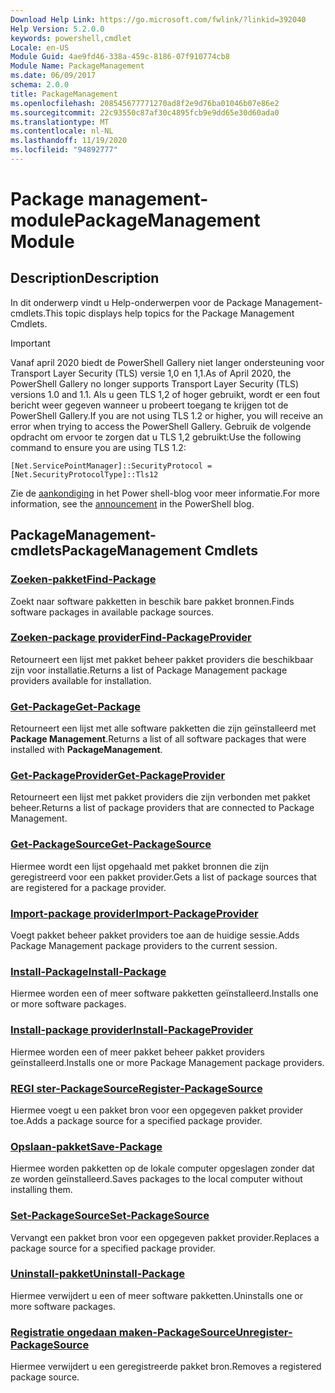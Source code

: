 ```yaml
---
Download Help Link: https://go.microsoft.com/fwlink/?linkid=392040
Help Version: 5.2.0.0
keywords: powershell,cmdlet
Locale: en-US
Module Guid: 4ae9fd46-338a-459c-8186-07f910774cb8
Module Name: PackageManagement
ms.date: 06/09/2017
schema: 2.0.0
title: PackageManagement
ms.openlocfilehash: 208545677771270ad8f2e9d76ba01046b07e86e2
ms.sourcegitcommit: 22c93550c87af30c4895fcb9e9dd65e30d60ada0
ms.translationtype: MT
ms.contentlocale: nl-NL
ms.lasthandoff: 11/19/2020
ms.locfileid: "94892777"
---
```

# <span data-ttu-id="6884c-103">Package management-module</span><span class="sxs-lookup"><span data-stu-id="6884c-103">PackageManagement Module</span></span>

## <span data-ttu-id="6884c-104">Description</span><span class="sxs-lookup"><span data-stu-id="6884c-104">Description</span></span>

<span data-ttu-id="6884c-105">In dit onderwerp vindt u Help-onderwerpen voor de Package Management-cmdlets.</span><span class="sxs-lookup"><span data-stu-id="6884c-105">This topic displays help topics for the Package Management Cmdlets.</span></span>

> [!IMPORTANT]
> <span data-ttu-id="6884c-106">Vanaf april 2020 biedt de PowerShell Gallery niet langer ondersteuning voor Transport Layer Security (TLS) versie 1,0 en 1,1.</span><span class="sxs-lookup"><span data-stu-id="6884c-106">As of April 2020, the PowerShell Gallery no longer supports Transport Layer Security (TLS) versions 1.0 and 1.1.</span></span> <span data-ttu-id="6884c-107">Als u geen TLS 1,2 of hoger gebruikt, wordt er een fout bericht weer gegeven wanneer u probeert toegang te krijgen tot de PowerShell Gallery.</span><span class="sxs-lookup"><span data-stu-id="6884c-107">If you are not using TLS 1.2 or higher, you will receive an error when trying to access the PowerShell Gallery.</span></span> <span data-ttu-id="6884c-108">Gebruik de volgende opdracht om ervoor te zorgen dat u TLS 1,2 gebruikt:</span><span class="sxs-lookup"><span data-stu-id="6884c-108">Use the following command to ensure you are using TLS 1.2:</span></span>
>
> `[Net.ServicePointManager]::SecurityProtocol = [Net.SecurityProtocolType]::Tls12`
>
> <span data-ttu-id="6884c-109">Zie de [aankondiging](https://devblogs.microsoft.com/powershell/powershell-gallery-tls-support/) in het Power shell-blog voor meer informatie.</span><span class="sxs-lookup"><span data-stu-id="6884c-109">For more information, see the [announcement](https://devblogs.microsoft.com/powershell/powershell-gallery-tls-support/) in the PowerShell blog.</span></span>

## <span data-ttu-id="6884c-110">PackageManagement-cmdlets</span><span class="sxs-lookup"><span data-stu-id="6884c-110">PackageManagement Cmdlets</span></span>

### [<span data-ttu-id="6884c-111">Zoeken-pakket</span><span class="sxs-lookup"><span data-stu-id="6884c-111">Find-Package</span></span>](Find-Package.md)
<span data-ttu-id="6884c-112">Zoekt naar software pakketten in beschik bare pakket bronnen.</span><span class="sxs-lookup"><span data-stu-id="6884c-112">Finds software packages in available package sources.</span></span>

### [<span data-ttu-id="6884c-113">Zoeken-package provider</span><span class="sxs-lookup"><span data-stu-id="6884c-113">Find-PackageProvider</span></span>](Find-PackageProvider.md)
<span data-ttu-id="6884c-114">Retourneert een lijst met pakket beheer pakket providers die beschikbaar zijn voor installatie.</span><span class="sxs-lookup"><span data-stu-id="6884c-114">Returns a list of Package Management package providers available for installation.</span></span>

### [<span data-ttu-id="6884c-115">Get-Package</span><span class="sxs-lookup"><span data-stu-id="6884c-115">Get-Package</span></span>](Get-Package.md)
<span data-ttu-id="6884c-116">Retourneert een lijst met alle software pakketten die zijn geïnstalleerd met **Package Management**.</span><span class="sxs-lookup"><span data-stu-id="6884c-116">Returns a list of all software packages that were installed with **PackageManagement**.</span></span>

### [<span data-ttu-id="6884c-117">Get-PackageProvider</span><span class="sxs-lookup"><span data-stu-id="6884c-117">Get-PackageProvider</span></span>](Get-PackageProvider.md)
<span data-ttu-id="6884c-118">Retourneert een lijst met pakket providers die zijn verbonden met pakket beheer.</span><span class="sxs-lookup"><span data-stu-id="6884c-118">Returns a list of package providers that are connected to Package Management.</span></span>

### [<span data-ttu-id="6884c-119">Get-PackageSource</span><span class="sxs-lookup"><span data-stu-id="6884c-119">Get-PackageSource</span></span>](Get-PackageSource.md)
<span data-ttu-id="6884c-120">Hiermee wordt een lijst opgehaald met pakket bronnen die zijn geregistreerd voor een pakket provider.</span><span class="sxs-lookup"><span data-stu-id="6884c-120">Gets a list of package sources that are registered for a package provider.</span></span>

### [<span data-ttu-id="6884c-121">Import-package provider</span><span class="sxs-lookup"><span data-stu-id="6884c-121">Import-PackageProvider</span></span>](Import-PackageProvider.md)
<span data-ttu-id="6884c-122">Voegt pakket beheer pakket providers toe aan de huidige sessie.</span><span class="sxs-lookup"><span data-stu-id="6884c-122">Adds Package Management package providers to the current session.</span></span>

### [<span data-ttu-id="6884c-123">Install-Package</span><span class="sxs-lookup"><span data-stu-id="6884c-123">Install-Package</span></span>](Install-Package.md)
<span data-ttu-id="6884c-124">Hiermee worden een of meer software pakketten geïnstalleerd.</span><span class="sxs-lookup"><span data-stu-id="6884c-124">Installs one or more software packages.</span></span>

### [<span data-ttu-id="6884c-125">Install-package provider</span><span class="sxs-lookup"><span data-stu-id="6884c-125">Install-PackageProvider</span></span>](Install-PackageProvider.md)
<span data-ttu-id="6884c-126">Hiermee worden een of meer pakket beheer pakket providers geïnstalleerd.</span><span class="sxs-lookup"><span data-stu-id="6884c-126">Installs one or more Package Management package providers.</span></span>

### [<span data-ttu-id="6884c-127">REGI ster-PackageSource</span><span class="sxs-lookup"><span data-stu-id="6884c-127">Register-PackageSource</span></span>](Register-PackageSource.md)
<span data-ttu-id="6884c-128">Hiermee voegt u een pakket bron voor een opgegeven pakket provider toe.</span><span class="sxs-lookup"><span data-stu-id="6884c-128">Adds a package source for a specified package provider.</span></span>

### [<span data-ttu-id="6884c-129">Opslaan-pakket</span><span class="sxs-lookup"><span data-stu-id="6884c-129">Save-Package</span></span>](Save-Package.md)
<span data-ttu-id="6884c-130">Hiermee worden pakketten op de lokale computer opgeslagen zonder dat ze worden geïnstalleerd.</span><span class="sxs-lookup"><span data-stu-id="6884c-130">Saves packages to the local computer without installing them.</span></span>

### [<span data-ttu-id="6884c-131">Set-PackageSource</span><span class="sxs-lookup"><span data-stu-id="6884c-131">Set-PackageSource</span></span>](Set-PackageSource.md)
<span data-ttu-id="6884c-132">Vervangt een pakket bron voor een opgegeven pakket provider.</span><span class="sxs-lookup"><span data-stu-id="6884c-132">Replaces a package source for a specified package provider.</span></span>

### [<span data-ttu-id="6884c-133">Uninstall-pakket</span><span class="sxs-lookup"><span data-stu-id="6884c-133">Uninstall-Package</span></span>](Uninstall-Package.md)
<span data-ttu-id="6884c-134">Hiermee verwijdert u een of meer software pakketten.</span><span class="sxs-lookup"><span data-stu-id="6884c-134">Uninstalls one or more software packages.</span></span>

### [<span data-ttu-id="6884c-135">Registratie ongedaan maken-PackageSource</span><span class="sxs-lookup"><span data-stu-id="6884c-135">Unregister-PackageSource</span></span>](Unregister-PackageSource.md)
<span data-ttu-id="6884c-136">Hiermee verwijdert u een geregistreerde pakket bron.</span><span class="sxs-lookup"><span data-stu-id="6884c-136">Removes a registered package source.</span></span>
